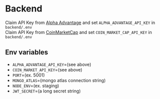 # Backend

Claim API Key from [Alpha Advantage](https://www.alphavantage.co/support/#api-key) and set `ALPHA_ADVANTAGE_API_KEY` in `backend/.env`
<br/>
Claim API Key from [CoinMarketCap](https://coinmarketcap.com/api/) and set `COIN_MARKET_CAP_API_KEY` in `backend/.env`

## Env variables
- `ALPHA_ADVANTAGE_API_KEY`=(see above)
- `COIN_MARKET_API_KEY`=(see above)
- `PORT`=(ex. 5001)
- `MONGO_ATLAS`=(mongo atlas connection string)
- `NODE_ENV`=(ex. staging)
- `JWT_SECRET`=(a long secret string)
